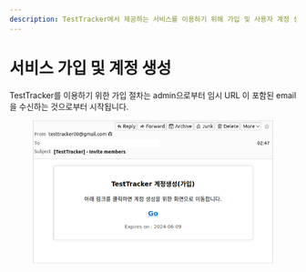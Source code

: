 ```yaml
---
description: TestTracker에서 제공하는 서비스를 이용하기 위해 가입 및 사용자 계정 생성을 위한 절차를 설명합니다.
---
```


# 서비스 가입 및 계정 생성

TestTracker를 이용하기 위한 가입 절차는 admin으로부터 임시 URL 이 포함된 email 을 수신하는 것으로부터 시작됩니다.

<figure><img src=".gitbook/assets/image (2).png" alt="" width="538"><figcaption></figcaption></figure>

